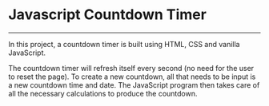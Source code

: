 # Javascript Countdown Timer

***

In this project, a countdown timer is built using HTML, CSS and vanilla JavaScript.

The countdown timer will refresh itself every second (no need for the user to reset the page). To create a new countdown, all that needs to be input is a new countdown time and date. The JavaScript program then takes care of all the necessary calculations to produce the countdown.
